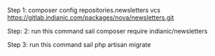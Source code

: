 Step 1: composer config repositories.newsletters vcs https://gitlab.indianic.com/packages/nova/newsletters.git

Step: 2: run this command
sail composer require indianic/newsletters

Step 3: run this command
sail php artisan migrate